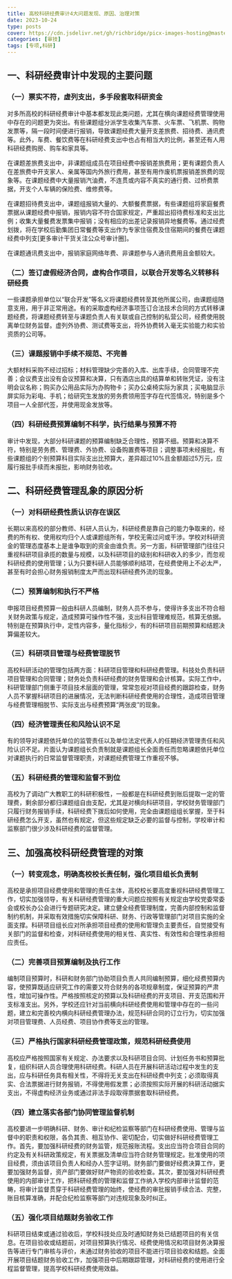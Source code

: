 ```yaml
---
title: 高校科研经费审计4大问题发现、原因、治理对策
date: 2023-10-24
type: posts
cover: https://cdn.jsdelivr.net/gh/richbridge/picx-images-hosting@master/thumbnail/审技.jpg
categories: [审技]
tags: [专项,科研]
---
```


## 一、科研经费审计中发现的主要问题

### （一）票实不符，虚列支出，多手段套取科研资金

对多所高校的科研经费审计中基本都发现此类问题，尤其在横向课题经费管理使用中存在的问题更为突出。有些课题组分派学生收集汽车票、火车票、飞机票、购物发票等，隔一段时间便进行报销，导致课题经费大量开支差旅费、招待费、通讯费等。此外，车费、餐饮费等在科研经费支出中也占有相当大的比例，甚至还有人用科研经费购房、购车和家具等。

在课题差旅费支出中，非课题组成员在项目经费中报销差旅费用；更有课题负责人在差旅费中开支家人、亲属等国内外旅行费用，甚至有用作废机票报销差旅费的现象等。在课题经费中大量报销汽油费，不连贯或内容不真实的通行费、过桥费票据，开支个人车辆的保险费、维修费等。

在课题招待费支出中，课题组报销大量的、大额餐费票据，有些课题组将家庭餐费票据从课题经费中报销，报销内容不符合国家规定，严重超出招待费标准和支出比例；收集大量餐费发票集中报销；没有相应的出差记录报销异地餐费等。通过经费划拨，将在学校后勤集团日常餐费等支出作为专家住宿费及住宿期间的餐费在课题经费中列支[更多审计干货关注公众号审计圈]。

在课题通讯费支出中，报销家庭网络年费、非课题参与人通讯费用且金额较大。

### （二）签订虚假经济合同，虚构合作项目，以联合开发等名义转移科研经费

一些课题承担单位以“联合开发”等名义将课题经费转至其他所属公司，由课题组随意支用，用于非正常用途。有的采取虚构经济事项签订合法技术合同的方式转移课题经费，将课题经费转至与课题负责人有关联或自己控制的私营公司，经费使用脱离单位财务监督。虚列外协费、测试费等支出，将外协费转入毫无实验能力和实验资质的公司等。

### （三）课题报销中手续不规范、不完善

大额材料采购不经过招标；材料管理缺少完善的入库、出库手续，合同管理不完善；会议费支出没有会议预算和决算，只有酒店出具的结算单和转账凭证，没有注明会议名称；购买办公用品实际为办购物卡；买办公桌椅实际为家具；买电脑显示屏实际为彩电、手机；给研究生发放的劳务费领用签字存在代签情况，特别是多个项目一人全部代签，并使用现金发放等。

### （四）科研经费预算编制不科学，执行结果与预算不符

审计中发现，大部分科研课题的预算编制缺乏合理性，预算不细。预算和决算不符，特别是劳务费、管理费、外协费、设备购置费等项目；调整事项未经报批，有些课题组的个别预算科目实际支出比预算大，差异超过10%且金额超过5万元，应履行报批手续而未报批，影响财务验收。

## 二、科研经费管理乱象的原因分析

### （一）对科研经费性质认识存在误区

长期以来高校的部分教师、科研人员认为，科研经费是靠自己的能力争取来的，经费的所有权、使用权均归个人或课题组所有，学校无需过问或干涉。学校对科研资金的管理态度基本上是谁争取到的资金由谁负责。另一方面，科研管理部门往往只重视科研项目承揽的数量与规模，以及科研项目的级别和科研收入的多少，而忽视科研经费的使用管理；认为只要科研人员能够顺利结项，在经费使用上不必太严，甚至有时会担心财务报销制度太严而出现科研经费外流的现象。

### （二）预算编制和执行不严格

申报项目经费预算一般由科研人员编制，财务人员不参与，使得许多支出不符合相关财务政策与规定，造成预算可操作性不强，支出科目管理难规范，核算无依据。特别是在预算执行中，定性内容多，量化指标少，有的科研项目前期预算和结题决算偏差较大。

### （三）科研项目管理与经费管理脱节

高校科研活动的管理包括两方面：科研项目管理和科研经费管理。科技处负责科研项目管理和合同管理；财务处负责科研经费的财务管理和会计核算。实际工作中，科研管理部门侧重于项目技术层面的管理，常常忽视对项目经费的跟踪检查，财务人员不掌握科研项目的进展情况，无法判断科研经费使用的合理性，造成项目管理与经费管理相脱节、实际支出与经费预算“两张皮”的现象。

### （四）经济管理责任和风险认识不足

有的领导对课题依托单位的监管责任以及单位法定代表人的任期经济管理责任和风险认识不足。片面认为课题组长负责制就是课题组长全面责任而忽略课题依托单位对课题执行的日常监督管理职责，对课题经费管理工作重视不够。

### （五）科研经费的管理和监督不到位

高校为了调动广大教职工的科研积极性，一般都是在科研经费到账后提取一定的管理费，剩余部分都归课题组自由支配，尤其是对横向科研项目，学校财务管理部门只履行财务报销手续，科研经费下拨后如何使用，完全由课题组组长掌握，至于科研经费怎么开支，虽然也有规定，但这些规定缺乏必要的监督与控制，学校审计和监察部门很少涉及科研经费的监督管理。

## 三、加强高校科研经费管理的对策

### （一）转变观念，明确高校校长责任制，强化项目组长负责制

高校是承担项目经费使用和管理的责任主体，高校校长要高度重视科研经费管理工作，切实加强领导，有关科研经费管理的重大问题应按照有关规定由学校党委常委会或校长办公会进行专题研究决定。建立健全经费管理制度，完善内部控制和监督制约机制，并采取有效措施切实保障科研、财务、行政等管理部门对项目实施的全面支撑。科研项目组长应对所承担项目经费的使用和管理负主要责任，自觉接受有关部门的监督和检查，对科研经费使用的相关性、真实性、有效性和合理性承担相应责任。

### （二）完善项目预算编制及执行工作

编制项目预算时，科研和财务部门协助项目负责人共同编制预算，细化经费预算内容，使预算既适应研究工作的需要又符合财务的各项规章制度，保证预算的严肃性，增加可操作性。严格按照核定的预算以及科研经费的开支项目、开支范围和开支标准支出。另外，学校还应针对当前横向科研经费使用和管理中存在的一些问题，建立和完善校内横向科研经费管理办法，规范科研合同的订立行为，切实加强对项目管理费、人员经费、项目协作费等支出的管理。

### （三）严格执行国家科研经费管理政策，规范科研经费使用

高校应严格按照国家有关规定、办法要求以及科研项目合同、计划任务书和预算批复，组织科研人员合理使用科研经费。科研人员在开展科研活动过程中发生的支出，应与科研任务具有相关性，不得将无关支出在科研经费中列支；必须取得真实、合法票据进行财务报销，不得使用假发票；必须按照实际开展的科研活动据实支出，不得虚构经济业务或通过非法手段取得票据套取科研经费。

### （四）建立落实各部门协同管理监督机制

高校要进一步明确科研、财务、审计和纪检监察等部门在科研经费使用、管理与监督中的职责和权限，各负其责、相互协作、密切配合，切实做好科研经费管理工作。首先，要加强科研经费的财务监管，规范报账流程。支出应当符合项目合同的约定及有关科研政策规定，有关票据及清单应当符合财务管理规定。批准使用的项目经费，须由该项目负责人和经办人签字证明。财务部门要做好经费决算工作，更要加强财务监督，资产部门要做好财产物资的验收检查。其次，要加强对科研经费使用的内部审计工作，把科研经费的管理和监督工作纳入学校内部审计监督的范畴，将审计监督贯穿于科研经费管理的始终，使经费的审批报销手续合法、完整，账目核算准确，并配合纪检监察等部门对违规现象及时纠正。

### （五）强化项目结题财务验收工作

科研项目结束或通过验收后，学校科技处应及时通知财务处已结题项目的有关信息。在项目验收或结题前，对项目预算执行情况、经费使用情况和项目财务决算报告等进行专门审核与评价，未通过财务验收的项目不能进行项目验收和结题。全面开展项目结题财务验收工作，加强项目中后期跟踪管理，对科研经费的使用进行全程监督管理，提高学校科研经费使用效益。